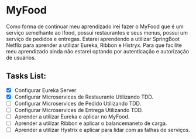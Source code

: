 # MyFood
Como forma de continuar meu aprendizado irei fazer o MyFood que é um serviço semelhante ao Ifood, possui restaurantes e seus menus, possui um serviço de pedidos e entregas. Estarei aprendendo a utilizar SpringBoot Netflix  para aprender a utilizar Eureka, Ribbon e Histryx. Para que facilite meu aprendizado ainda não estarei optando por autenticação e autorização de usuários. 

## Tasks List:
- [x] Configurar Eureka Server
- [x] Configurar Microservices de Restaurante Utilizando TDD.
- [ ] Configurar Microservices de Pedido Utilizando TDD.
- [ ] Configurar Microservices de Entrega Utilizando TDD.
- [ ] Aprender a utilizar Eureka e aplicar no MyFood.
- [ ] Aprender a utilizar Ribbon e aplicar o balancemaneto de carga.
- [ ] Aprender a utilizar Hystrix e aplicar para lidar com as falhas de serviços.
